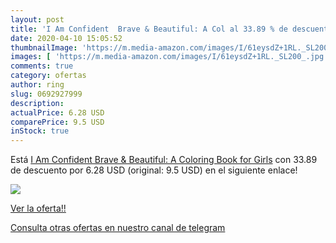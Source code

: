 ```yaml
---
layout: post
title: 'I Am Confident  Brave & Beautiful: A Col al 33.89 % de descuento'
date: 2020-04-10 15:05:52
thumbnailImage: 'https://m.media-amazon.com/images/I/61eysdZ+1RL._SL200_.jpg'
images: [ 'https://m.media-amazon.com/images/I/61eysdZ+1RL._SL200_.jpg' ]
comments: true
category: ofertas
author: ring
slug: 0692927999
description:
actualPrice: 6.28 USD
comparePrice: 9.5 USD
inStock: true
---
```


Está [I Am Confident  Brave & Beautiful: A Coloring Book for Girls](https://www.amazon.com/dp/0692927999/?tag=redken08-20) con 33.89 de descuento por 6.28 USD (original: 9.5 USD) en el siguiente enlace!

[![](https://m.media-amazon.com/images/I/61eysdZ+1RL._SL200_.jpg)](https://www.amazon.com/dp/0692927999/?tag=redken08-20)

[Ver la oferta!!](https://www.amazon.com/dp/0692927999/?tag=redken08-20)

[Consulta otras ofertas en nuestro canal de telegram](https://t.me/s/ofertas25)
